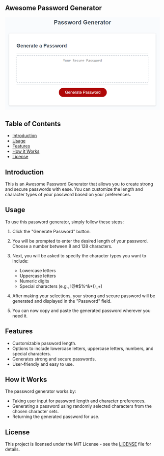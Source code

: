 ## Awesome Password Generator

![Password Generator Demo](./asset/image/03-javascript-challenge-demo.png)

## Table of Contents

- [Introduction](#introduction)
- [Usage](#usage)
- [Features](#features)
- [How it Works](#how-it-works)
- [License](#license)

## Introduction

This is an Awesome Password Generator that allows you to create strong and secure passwords with ease. You can customize the length and character types of your password based on your preferences.

## Usage

To use this password generator, simply follow these steps:

1. Click the "Generate Password" button.

2. You will be prompted to enter the desired length of your password. Choose a number between 8 and 128 characters.

3. Next, you will be asked to specify the character types you want to include:

   - Lowercase letters
   - Uppercase letters
   - Numeric digits
   - Special characters (e.g., !@#$%^&\*()\_+)

4. After making your selections, your strong and secure password will be generated and displayed in the "Password" field.

5. You can now copy and paste the generated password wherever you need it.

## Features

- Customizable password length.
- Options to include lowercase letters, uppercase letters, numbers, and special characters.
- Generates strong and secure passwords.
- User-friendly and easy to use.

## How it Works

The password generator works by:

- Taking user input for password length and character preferences.
- Generating a password using randomly selected characters from the chosen character sets.
- Returning the generated password for use.

## License

This project is licensed under the MIT License - see the [LICENSE](LICENSE) file for details.
